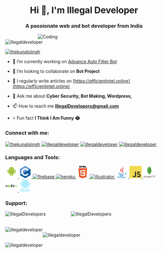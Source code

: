 <h1 align="center">Hi 👋, I'm Illegal Developer</></h1>
<h3 align="center">A passionate web and bot developer from India</h3>
<img align="right" alt="Coding" width="400" src="https://media.tenor.com/rePDfDWO3XoAAAAd/hacking.gif">
<p align="left"> <img src="https://komarev.com/ghpvc/?username=illegaldeveloper&label=Profile%20views&color=0e75b6&style=flat" alt="illegaldeveloper" /> </p>

<p align="left"> <a href="https://twitter.com/thekunalsiingh" target="blank"><img src="https://img.shields.io/twitter/follow/thekunalsiingh?logo=twitter&style=for-the-badge" alt="thekunalsiingh" /></a> </p>

- 🔭 I’m currently working on [Advance Auto Filter Bot](https://t.me/IllegalAutoFilterBot)

- 👯 I’m looking to collaborate on **Bot Project**

- 📝 I regularly write articles on [https://efficientintel.online](https://efficientintel.online)

- 💬 Ask me about **Cyber Security, Bot Making, Wordpress,**

- 📫 How to reach me **IllegalDevelopers@gmail.com**

- ⚡ Fun fact **I Think I Am Funny 😂**

<h3 align="left">Connect with me:</h3>
<p align="left">
<a href="https://twitter.com/thekunalsiingh" target="blank"><img align="center" src="https://raw.githubusercontent.com/rahuldkjain/github-profile-readme-generator/master/src/images/icons/Social/twitter.svg" alt="thekunalsiingh" height="30" width="40" /></a>
<a href="https://fb.com/illegaldeveloper" target="blank"><img align="center" src="https://raw.githubusercontent.com/rahuldkjain/github-profile-readme-generator/master/src/images/icons/Social/facebook.svg" alt="illegaldeveloper" height="30" width="40" /></a>
<a href="https://instagram.com/illegaldeveloper" target="blank"><img align="center" src="https://raw.githubusercontent.com/rahuldkjain/github-profile-readme-generator/master/src/images/icons/Social/instagram.svg" alt="illegaldeveloper" height="30" width="40" /></a>
<a href="https://www.youtube.com/c/illegaldeveloper" target="blank"><img align="center" src="https://raw.githubusercontent.com/rahuldkjain/github-profile-readme-generator/master/src/images/icons/Social/youtube.svg" alt="illegaldeveloper" height="30" width="40" /></a>
</p>

<h3 align="left">Languages and Tools:</h3>
<p align="left"> <a href="https://developer.android.com" target="_blank" rel="noreferrer"> <img src="https://raw.githubusercontent.com/devicons/devicon/master/icons/android/android-original-wordmark.svg" alt="android" width="40" height="40"/> </a> <a href="https://www.cprogramming.com/" target="_blank" rel="noreferrer"> <img src="https://raw.githubusercontent.com/devicons/devicon/master/icons/c/c-original.svg" alt="c" width="40" height="40"/> </a> <a href="https://firebase.google.com/" target="_blank" rel="noreferrer"> <img src="https://www.vectorlogo.zone/logos/firebase/firebase-icon.svg" alt="firebase" width="40" height="40"/> </a> <a href="https://heroku.com" target="_blank" rel="noreferrer"> <img src="https://www.vectorlogo.zone/logos/heroku/heroku-icon.svg" alt="heroku" width="40" height="40"/> </a> <a href="https://www.w3.org/html/" target="_blank" rel="noreferrer"> <img src="https://raw.githubusercontent.com/devicons/devicon/master/icons/html5/html5-original-wordmark.svg" alt="html5" width="40" height="40"/> </a> <a href="https://www.adobe.com/in/products/illustrator.html" target="_blank" rel="noreferrer"> <img src="https://www.vectorlogo.zone/logos/adobe_illustrator/adobe_illustrator-icon.svg" alt="illustrator" width="40" height="40"/> </a> <a href="https://www.java.com" target="_blank" rel="noreferrer"> <img src="https://raw.githubusercontent.com/devicons/devicon/master/icons/java/java-original.svg" alt="java" width="40" height="40"/> </a> <a href="https://developer.mozilla.org/en-US/docs/Web/JavaScript" target="_blank" rel="noreferrer"> <img src="https://raw.githubusercontent.com/devicons/devicon/master/icons/javascript/javascript-original.svg" alt="javascript" width="40" height="40"/> </a> <a href="https://www.mongodb.com/" target="_blank" rel="noreferrer"> <img src="https://raw.githubusercontent.com/devicons/devicon/master/icons/mongodb/mongodb-original-wordmark.svg" alt="mongodb" width="40" height="40"/> </a> <a href="https://nodejs.org" target="_blank" rel="noreferrer"> <img src="https://raw.githubusercontent.com/devicons/devicon/master/icons/nodejs/nodejs-original-wordmark.svg" alt="nodejs" width="40" height="40"/> </a> <a href="https://reactjs.org/" target="_blank" rel="noreferrer"> <img src="https://raw.githubusercontent.com/devicons/devicon/master/icons/react/react-original-wordmark.svg" alt="react" width="40" height="40"/> </a> </p>

<h3 align="left">Support:</h3>
<p><a href="https://www.buymeacoffee.com/IllegalDevelopers"> <img align="left" src="https://cdn.buymeacoffee.com/buttons/v2/default-yellow.png" height="50" width="210" alt="IllegalDevelopers" /></a><a href="https://ko-fi.com/IllegalDevelopers"> <img align="left" src="https://cdn.ko-fi.com/cdn/kofi3.png?v=3" height="50" width="210" alt="IllegalDevelopers" /></a></p><br><br>

<p><img align="left" src="https://github-readme-stats.vercel.app/api/top-langs?username=illegaldeveloper&show_icons=true&locale=en&layout=compact" alt="illegaldeveloper" /></p>

<p>&nbsp;<img align="center" src="https://github-readme-stats.vercel.app/api?username=illegaldeveloper&show_icons=true&locale=en" alt="illegaldeveloper" /></p>

<p><img align="center" src="https://github-readme-streak-stats.herokuapp.com/?user=illegaldeveloper&" alt="illegaldeveloper" /></p>
